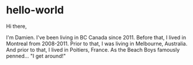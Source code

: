 # hello-world

Hi there,

I'm Damien. I've been living in BC Canada since 2011.
Before that, I lived in Montreal from 2008-2011.
Prior to that, I was living in Melbourne, Australia.
And prior to that, I lived in Poitiers, France.
As the Beach Boys famously penned... "I get around!"
